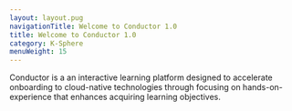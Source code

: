 ```yaml
---
layout: layout.pug
navigationTitle: Welcome to Conductor 1.0
title: Welcome to Conductor 1.0
category: K-Sphere
menuWeight: 15
---
```


Conductor is a an interactive learning platform designed to accelerate onboarding to cloud-native technologies through focusing on hands-on-experience that enhances acquiring  learning objectives.